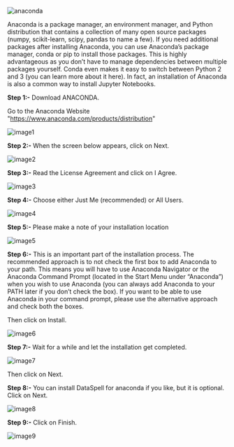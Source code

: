 ![anaconda](https://raw.githubusercontent.com/Zen-o-Droid/YOUTUBE-TRANSCRIPT-SUMMARIZER/main/Installing%20anaconda/anaconda.webp)

Anaconda is a package manager, an environment manager, and Python distribution that contains a collection of many open source packages (numpy, scikit-learn, scipy, pandas to name a few). If you need additional packages after installing Anaconda, you can use Anaconda’s package manager, conda or pip to install those packages. This is highly advantageous as you don’t have to manage dependencies between multiple packages yourself. Conda even makes it easy to switch between Python 2 and 3 (you can learn more about it here). In fact, an installation of Anaconda is also a common way to install Jupyter Notebooks.

**Step 1:-**
Download ANACONDA.

Go to the Anaconda Website "https://www.anaconda.com/products/distribution"


![image1](https://github.com/Zen-o-Droid/YOUTUBE-TRANSCRIPT-SUMMARIZER/blob/d2d5cccdfb9a182b9f6383e367a14ee56a110d65/Installing%20anaconda/image1.png)

**Step 2:-**
When the screen below appears, click on Next.


![image2](https://github.com/Zen-o-Droid/YOUTUBE-TRANSCRIPT-SUMMARIZER/blob/9af31afdcab6bb894cb15822d30c16c702eeb53e/Installing%20anaconda/image2.png)

**Step 3:-**
Read the License Agreement and click on I Agree.


![image3](https://github.com/Zen-o-Droid/YOUTUBE-TRANSCRIPT-SUMMARIZER/blob/9af31afdcab6bb894cb15822d30c16c702eeb53e/Installing%20anaconda/image3.png)

**Step 4:-**
Choose either Just Me (recommended) or All Users.


![image4](https://github.com/Zen-o-Droid/YOUTUBE-TRANSCRIPT-SUMMARIZER/blob/44e7666662671e2132b872f846e835845ed30fda/Installing%20anaconda/image4.png)

**Step 5:-**
Please make a note of your installation location


![image5](https://github.com/Zen-o-Droid/YOUTUBE-TRANSCRIPT-SUMMARIZER/blob/9af31afdcab6bb894cb15822d30c16c702eeb53e/Installing%20anaconda/image5.png)

**Step 6:-**
This is an important part of the installation process. The recommended approach is to not check the first box to add Anaconda to your path. This means you will have to use Anaconda Navigator or the Anaconda Command Prompt (located in the Start Menu under “Anaconda”) when you wish to use Anaconda (you can always add Anaconda to your PATH later if you don’t check the box). If you want to be able to use Anaconda in your command prompt, please use the alternative approach and check both the boxes.

Then click on Install.


![image6](https://github.com/Zen-o-Droid/YOUTUBE-TRANSCRIPT-SUMMARIZER/blob/9af31afdcab6bb894cb15822d30c16c702eeb53e/Installing%20anaconda/image6.png)

**Step 7:-**
Wait for a while and let the installation get completed.


![image7](https://github.com/Zen-o-Droid/YOUTUBE-TRANSCRIPT-SUMMARIZER/blob/9af31afdcab6bb894cb15822d30c16c702eeb53e/Installing%20anaconda/image7.png)

Then click on Next.

**Step 8:-**
You can install DataSpell for anaconda if you like, but it is optional. Click on Next.


![image8](https://github.com/Zen-o-Droid/YOUTUBE-TRANSCRIPT-SUMMARIZER/blob/9af31afdcab6bb894cb15822d30c16c702eeb53e/Installing%20anaconda/image8.png)

**Step 9:-**
Click on Finish.


![image9](https://github.com/Zen-o-Droid/YOUTUBE-TRANSCRIPT-SUMMARIZER/blob/9af31afdcab6bb894cb15822d30c16c702eeb53e/Installing%20anaconda/image9.png)
